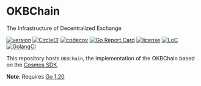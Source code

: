 # OKBChain
The Infrastructure of Decentralized Exchange


[![version](https://img.shields.io/github/tag/exfury/grbchain.svg)](https://github.com/okx/okbchain/releases/latest)
[![CircleCI](https://circleci.com/gh/exfury/grbchain/tree/dev.svg?style=shield)](https://circleci.com/gh/okx/okbchain/tree/dev)
[![codecov](https://codecov.io/gh/exfury/grbchain/branch/master/graph/badge.svg)](https://codecov.io/gh/okx/okbchain)
[![Go Report Card](https://goreportcard.com/badge/github.com/exfury/grbchain)](https://goreportcard.com/report/github.com/okx/okbchain)
[![license](https://img.shields.io/badge/license-Apache%202.0-green)](https://github.com/exfury/grbchain/blob/dev/LICENSE)
[![LoC](https://tokei.rs/b1/github/exfury/grbchain)](https://github.com/okx/okbchain)
[![GolangCI](https://golangci.com/badges/github.com/exfury/grbchain.svg)](https://golangci.com/r/github.com/okx/okbchain)

This repository hosts `OKBChain`, the implementation of the OKBChain based on the [Cosmos SDK](https://github.com/cosmos/cosmos-sdk).

**Note**: Requires [Go 1.20](https://golang.org/dl/)




